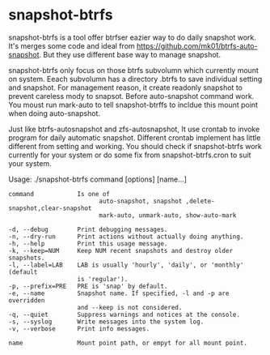 snapshot-btrfs
==============

snapshot-btrfs is a tool offer btrfser eazier way to do daily snapshot work. It's merges some code and ideal from  https://github.com/mk01/btrfs-auto-snapshot. But they use different base way to manage snapshot.

snapshot-btrfs only focus on those btrfs subvolumn which currently mount on system. Eeach subvolumn has a directory .btrfs to save individual setting and snapshot. For management reason, it create readonly snapshot to prevent careless mody to snapsot. Before auto-snapshot command work. You moust run mark-auto to tell snapshot-btrffs to incldue this mount point when doing auto-snapshot.

Just like btrfs-autosnapshot and zfs-autosnapshot, It use crontab to invoke program for daily automatic snapshot. Different crontab implement has little different from setting and working. You should check if snapshot-btrfs work currently for your system or do some fix from snapshot-btrfs.cron to suit your system.


Usage: ./snapshot-btrfs command [options] [name...]

    command            Is one of 
                             auto-snapshot, snapshot ,delete-snapshot,clear-snapshot
                             mark-auto, unmark-auto, show-auto-mark
                            
    -d, --debug        Print debugging messages.
    -n, --dry-run      Print actions without actually doing anything.
    -h, --help         Print this usage message.
    -k, --keep=NUM     Keep NUM recent snapshots and destroy older snapshots.
    -l, --label=LAB    LAB is usually 'hourly', 'daily', or 'monthly' (default
                       is 'regular').
    -p, --prefix=PRE   PRE is 'snap' by default.
    -e, --name         Snapshot name. If specified, -l and -p are overridden
                       and --keep is not considered.
    -q, --quiet        Suppress warnings and notices at the console.
    -s, --syslog       Write messages into the system log.
    -v, --verbose      Print info messages.

    name               Mount point path, or empyt for all mount point.

